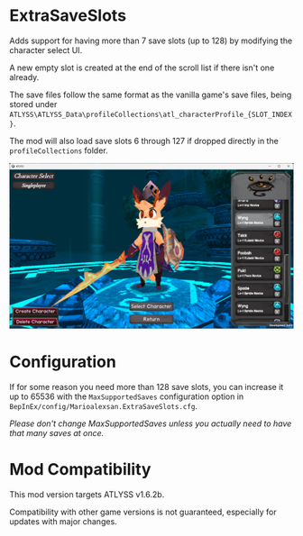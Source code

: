 # ExtraSaveSlots

Adds support for having more than 7 save slots (up to 128) by modifying the character select UI.

A new empty slot is created at the end of the scroll list if there isn't one already.

The save files follow the same format as the vanilla game's save files, being stored under `ATLYSS\ATLYSS_Data\profileCollections\atl_characterProfile_{SLOT_INDEX}`.

The mod will also load save slots 6 through 127 if dropped directly in the `profileCollections` folder.

![](https://github.com/Marioalexsan/AtlyssMods/blob/main/_Assets/ExtraSaveSlotsUI.png?raw=true)

# Configuration

If for some reason you need more than 128 save slots, you can increase it up to 65536 with the `MaxSupportedSaves` configuration option in `BepInEx/config/Marioalexsan.ExtraSaveSlots.cfg`.

*Please don't change MaxSupportedSaves unless you actually need to have that many saves at once.*

# Mod Compatibility

This mod version targets ATLYSS v1.6.2b.

Compatibility with other game versions is not guaranteed, especially for updates with major changes.